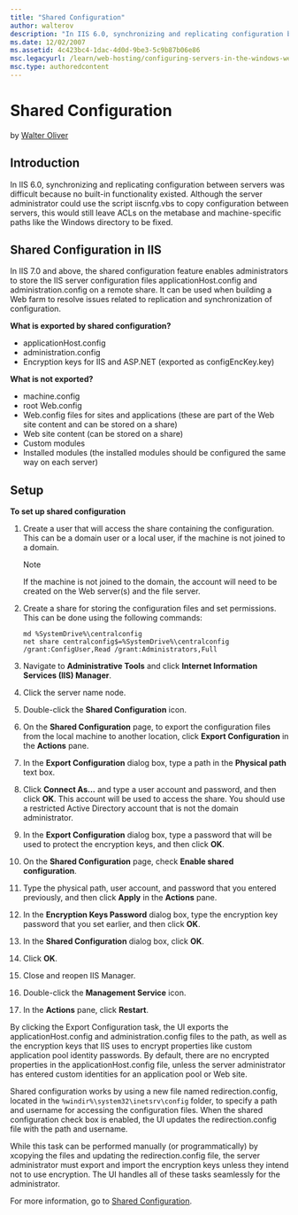```yaml
---
title: "Shared Configuration"
author: walterov
description: "In IIS 6.0, synchronizing and replicating configuration between servers was difficult because no built-in functionality existed. Although the server administ..."
ms.date: 12/02/2007
ms.assetid: 4c423bc4-1dac-4d0d-9be3-5c9b87b06e86
msc.legacyurl: /learn/web-hosting/configuring-servers-in-the-windows-web-platform/shared-configuration_211
msc.type: authoredcontent
---
```

Shared Configuration
====================
by [Walter Oliver](https://github.com/walterov)

## Introduction

In IIS 6.0, synchronizing and replicating configuration between servers was difficult because no built-in functionality existed. Although the server administrator could use the script iiscnfg.vbs to copy configuration between servers, this would still leave ACLs on the metabase and machine-specific paths like the Windows directory to be fixed.

## Shared Configuration in IIS

In IIS 7.0 and above, the shared configuration feature enables administrators to store the IIS server configuration files applicationHost.config and administration.config on a remote share. It can be used when building a Web farm to resolve issues related to replication and synchronization of configuration.

**What is exported by shared configuration?**

- applicationHost.config
- administration.config
- Encryption keys for IIS and ASP.NET (exported as configEncKey.key)

**What is not exported?**

- machine.config
- root Web.config
- Web.config files for sites and applications (these are part of the Web site content and can be stored on a share)
- Web site content (can be stored on a share)
- Custom modules
- Installed modules (the installed modules should be configured the same way on each server)

## Setup

**To set up shared configuration**

1. Create a user that will access the share containing the configuration. This can be a domain user or a local user, if the machine is not joined to a domain.   
  
    > [!NOTE]
    > If the machine is not joined to the domain, the account will need to be created on the Web server(s) and the file server.
2. Create a share for storing the configuration files and set permissions. This can be done using the following commands:  

    ```
    md %SystemDrive%\centralconfig
    net share centralconfig$=%SystemDrive%\centralconfig /grant:ConfigUser,Read /grant:Administrators,Full
    ```

3. Navigate to **Administrative Tools** and click **Internet Information Services (IIS) Manager**.
4. Click the server name node.
5. Double-click the **Shared Configuration** icon.
6. On the **Shared Configuration** page, to export the configuration files from the local machine to another location, click **Export Configuration** in the **Actions** pane.
7. In the **Export Configuration** dialog box, type a path in the **Physical path** text box.
8. Click **Connect As...** and type a user account and password, and then click **OK**. This account will be used to access the share. You should use a restricted Active Directory account that is not the domain administrator.
9. In the **Export Configuration** dialog box, type a password that will be used to protect the encryption keys, and then click **OK**.
10. On the **Shared Configuration** page, check **Enable shared configuration**.
11. Type the physical path, user account, and password that you entered previously, and then click **Apply** in the **Actions** pane.
12. In the **Encryption Keys Password** dialog box, type the encryption key password that you set earlier, and then click **OK**.
13. In the **Shared Configuration** dialog box, click **OK**.
14. Click **OK**.
15. Close and reopen IIS Manager.
16. Double-click the **Management Service** icon.
17. In the **Actions** pane, click **Restart**.

By clicking the Export Configuration task, the UI exports the applicationHost.config and administration.config files to the path, as well as the encryption keys that IIS uses to encrypt properties like custom application pool identity passwords. By default, there are no encrypted properties in the applicationHost.config file, unless the server administrator has entered custom identities for an application pool or Web site.

Shared configuration works by using a new file named redirection.config, located in the `%windir%\system32\inetsrv\config` folder, to specify a path and username for accessing the configuration files. When the shared configuration check box is enabled, the UI updates the redirection.config file with the path and username.

While this task can be performed manually (or programmatically) by xcopying the files and updating the redirection.config file, the server administrator must export and import the encryption keys unless they intend not to use encryption. The UI handles all of these tasks seamlessly for the administrator.

For more information, go to [Shared Configuration](../../manage/managing-your-configuration-settings/shared-configuration_264.md).
